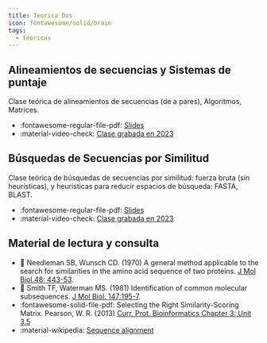 ```yaml
---
title: Teorica Dos
icon: fontawesome/solid/brain
tags: 
  - teoricas
---
```


## Alineamientos de secuencias y Sistemas de puntaje

Clase teórica de alineamientos de secuencias (de a pares), Algoritmos, Matrices.

 * :fontawesome-regular-file-pdf: [Slides](alineamientosDeAPares2023.pdf) 
 * :material-video-check: [Clase grabada en 2023](https://www.youtube.com/embed/uExBWiOBvdY)
 
## Búsquedas de Secuencias por Similitud 

Clase teórica de búsquedas de secuencias por similitud: fuerza bruta (sin heurísticas), y heurísticas para reducir espacios de búsqueda: FASTA, BLAST. 

* :fontawesome-regular-file-pdf: [Slides](busquedasDeSecuenciasEnBasesDeDatos2023.pdf) 
* :material-video-check: [Clase grabada en 2023](https://www.youtube.com/embed/qNvW595WnJs)

## Material de lectura y consulta

  * :paperclip: Needleman SB, Wunsch CD. (1970) A general method applicable to the search for similarities in the amino acid sequence of two proteins. [J Mol Biol.48: 443-53](https://doi.org/10.1016/0022-2836(70)90057-4).
  * :paperclip: Smith TF, Waterman MS. (1981) Identification of common molecular subsequences. [J Mol Biol. 147:195-7](https://doi.org/10.1016/0022-2836(81)90087-5).
  * :fontawesome-solid-file-pdf: Selecting the Right Similarity-Scoring Matrix. Pearson, W. R. (2013) [Curr. Prot. Bioinformatics Chapter 3: Unit 3.5](https://fasta.bioch.virginia.edu/wrpearson/papers/wrp_cpbio_0305.pdf)
  * :material-wikipedia: [Sequence alignment](https://en.wikipedia.org/wiki/Sequence_alignment)